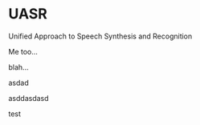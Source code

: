 UASR
====

Unified Approach to Speech Synthesis and Recognition

Me too...

blah...

asdad 


asddasdasd

test
